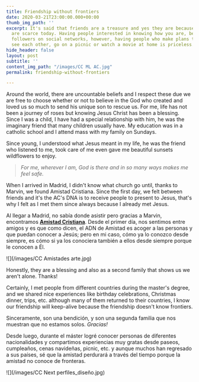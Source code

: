 ```yaml
---
title: Friendship without frontiers
date: 2020-03-21T23:00:00.000+00:00
thumb_img_path: ''
excerpt: It's said that friends are a treasure and yes they are because good friends
  are scarce today. Having people interested in knowing how you are, became having
  followers on social networks, however, having people who make plans to meet and
  see each other, go on a picnic or watch a movie at home is priceless.
hide_header: false
layout: post
subtitle: ''
content_img_path: "/images/CC ML AC.jpg"
permalink: friendship-without-frontiers

---
```

Around the world, there are uncountable beliefs and I respect these due we are free to choose whether or not to believe in the God who created and loved us so much to send his unique son to rescue us. For me, life has not been a journey of roses but knowing Jesus Christ has been a blessing. Since I was a child, I have had a special relationship with him, he was the imaginary friend that many children usually have. My education was in a catholic school and I attend mass with my family on Sundays.

Since young, I understood what Jesus meant in my life, he was the friend who listened to me, took care of me even gave me beautiful sunsets wildflowers to enjoy.

> _For me, wherever I am, God is there and in so many ways makes me feel safe._

When I arrived in Madrid, I didn't know what church go until, thanks to Marvin, we found Amistad Cristiana. Since the first day, we felt between friends and it's the AC's DNA is to receive people to present to Jesus, that's why I felt as I met them since always because I already met Jesus.

Al llegar a Madrid, no sabía donde asistir pero gracias a Marvin, encontramos [**Amistad Cristiana**](https://amistadcristianamadrid.org/ "AmistadCristiana"). Desde el primer día, nos sentimos entre amigos y es que como dicen, el ADN de Amistad es acoger a las personas y que puedan conocer a Jesús; pero en mi caso, cómo ya lo conozco desde siempre, es cómo si ya los conociera también a ellos desde siempre porque le conocen a Él.

![](/images/CC Amistades arte.jpg)

Honestly, they are a blessing and also as a second family that shows us we aren't alone. Thanks!

Certainly, I met people from different countries during the master's degree, and we shared nice experiences like birthday celebrations, Christmas dinner, trips, etc. although many of them returned to their countries, I know our friendship will keep-alive because the friendship doesn't know frontiers. 

Sinceramente, son una bendición, y son una segunda familia que nos muestran que no estamos solos. _Gracias!_

Desde luego, durante el máster logré conocer personas de diferentes nacionalidades y compartimos experiencias muy gratas desde paseos, cumpleaños, cenas navideñas, picnic, etc. y aunque muchos han regresado a sus países, sé que la amistad perdurará a través del tiempo porque la amistad no conoce de fronteras.

![](/images/CC Next perfiles_diseño.jpg)